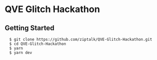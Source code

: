 # QVE Glitch Hackathon

## Getting Started

```
  $ git clone https://github.com/ziptalk/QVE-Glitch-Hackathon.git
  $ cd QVE-Glitch-Hackathon
  $ yarn
  $ yarn dev
```
